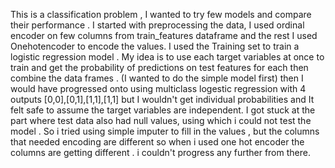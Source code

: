 This is a classification problem , I wanted to try few models and compare their performance . 
I started with preprocessing the data, I used ordinal encoder on few columns from train_features dataframe and the rest I used Onehotencoder to encode the values. 
I used the Training set to train a logistic regression model . My idea is to use each target variables at once to train and get the probability of predictions on test features for each then combine the data frames . 
(I wanted to do the simple model first) then I would have progressed onto using multiclass logestic regression with 4 outputs [0,0],[0,1],[1,1],[1,1] but I wouldn't get individual probabilities and It felt safe to assume the target variables are independent. 
I got stuck at the part where test data also had null values, using which i could not test the model . So i tried using simple imputer to fill in the values , 
but the columns that needed encoding are different so when i used  one hot encoder the columns are getting different . i couldn't  progress any further from there.
